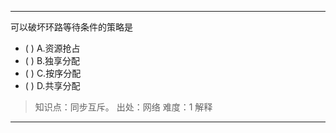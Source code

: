---
可以破坏环路等待条件的策略是
- ( ) A.资源抢占 
- ( ) B.独享分配 
- ( ) C.按序分配 
- ( ) D.共享分配

> 知识点：同步互斥。
> 出处：网络
> 难度：1
> 解释

---
